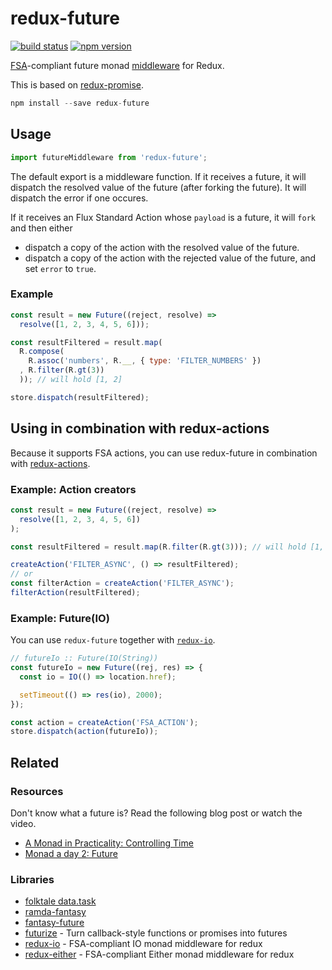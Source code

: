redux-future
============

[![build status](https://img.shields.io/travis/stoeffel/redux-future/master.svg?style=flat-square)](https://travis-ci.org/stoeffel/redux-future)
[![npm version](https://img.shields.io/npm/v/redux-future.svg?style=flat-square)](https://www.npmjs.com/package/redux-future)

[FSA](https://github.com/acdlite/flux-standard-action)-compliant future monad [middleware](https://github.com/gaearon/redux/blob/master/docs/middleware.md) for Redux.

This is based on [redux-promise](https://github.com/acdlite/redux-promise).

```js
npm install --save redux-future
```

## Usage

```js
import futureMiddleware from 'redux-future';
```

The default export is a middleware function. If it receives a future, it will dispatch the resolved value of the future (after forking the future). It will dispatch the error if one occures.

If it receives an Flux Standard Action whose `payload` is a future, it will `fork` and then either

- dispatch a copy of the action with the resolved value of the future.
- dispatch a copy of the action with the rejected value of the future, and set `error` to `true`.


### Example

```js
const result = new Future((reject, resolve) =>
  resolve([1, 2, 3, 4, 5, 6]));

const resultFiltered = result.map(
  R.compose(
    R.assoc('numbers', R.__, { type: 'FILTER_NUMBERS' })
  , R.filter(R.gt(3))
  )); // will hold [1, 2]

store.dispatch(resultFiltered);
```

## Using in combination with redux-actions

Because it supports FSA actions, you can use redux-future in combination with [redux-actions](https://github.com/acdlite/redux-actions).

### Example: Action creators

```js
const result = new Future((reject, resolve) =>
  resolve([1, 2, 3, 4, 5, 6])
);

const resultFiltered = result.map(R.filter(R.gt(3))); // will hold [1, 2]

createAction('FILTER_ASYNC', () => resultFiltered);
// or
const filterAction = createAction('FILTER_ASYNC');
filterAction(resultFiltered);
```

### Example: Future(IO)

You can use `redux-future` together with [`redux-io`](https://github.com/stoeffel/redux-io).

```js
// futureIo :: Future(IO(String))
const futureIo = new Future((rej, res) => {
  const io = IO(() => location.href);

  setTimeout(() => res(io), 2000);
});

const action = createAction('FSA_ACTION');
store.dispatch(action(futureIo));
```


## Related

### Resources

Don't know what a future is? Read the following blog post or watch the video.

* [A Monad in Practicality: Controlling Time](http://robotlolita.me/2014/03/20/a-monad-in-practicality-controlling-time.html)
* [Monad a day 2: Future](https://vimeo.com/106008027)

### Libraries

* [folktale data.task](https://github.com/folktale/data.task)
* [ramda-fantasy](https://github.com/ramda/ramda-fantasy)
* [fantasy-future](https://github.com/jsanchesleao/fantasy-future)
* [futurize](https://github.com/stoeffel/futurize) - Turn callback-style functions or promises into futures
* [redux-io](https://github.com/stoeffel/redux-io) - FSA-compliant IO monad middleware for redux
* [redux-either](https://github.com/stoeffel/redux-either) - FSA-compliant Either monad middleware for redux
